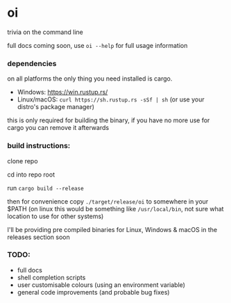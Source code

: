 # oi
trivia on the command line

full docs coming soon, use ```oi --help``` for full usage information

### dependencies

on all platforms the only thing you need installed is cargo.

+ Windows: https://win.rustup.rs/
+ Linux/macOS: ```curl https://sh.rustup.rs -sSf | sh``` (or use your distro's package manager)

this is only required for building the binary, if you have no more use for cargo you can remove it afterwards

### build instructions:

clone repo

cd into repo root

run ```cargo build --release```

then for convenience copy ```./target/release/oi``` to somewhere in your $PATH
(on linux this would be something like ```/usr/local/bin```, not sure what location to use for other systems)

I'll be providing pre compiled binaries for Linux, Windows & macOS in the releases section soon

### TODO:

+ full docs
+ shell completion scripts
+ user customisable colours (using an environment variable)
+ general code improvements (and probable bug fixes)
